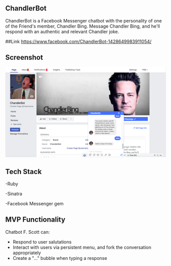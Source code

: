 ## ChandlerBot
ChandlerBot is a Facebook Messenger chatbot with the personality of one of the Friend's member, Chandler Bing. Message Chandler Bing, and he'll respond with an authentic and relevant Chandler joke. 

##Link
https://www.facebook.com/ChandlerBot-1428649983911054/

## Screenshot
![screenshot](https://github.com/hanniedong/ChandlerBot/blob/master/screenshot.png "screenshot")

## Tech Stack
-Ruby

-Sinatra

-Facebook Messenger gem 

## MVP Functionality
Chatbot F. Scott can:
* Respond to user salutations 
* Interact with users via persistent menu, and fork the conversation appropriately
* Create a "..." bubble when typing a response
